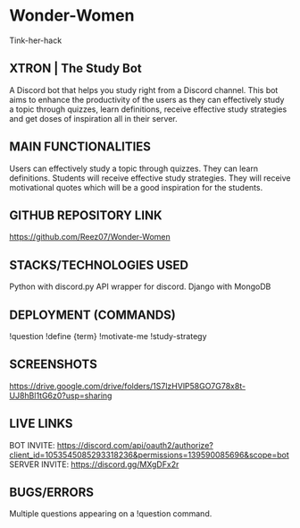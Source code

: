 # Wonder-Women
Tink-her-hack

XTRON | The Study Bot
---------------------------------------------------------------------------------------------------------------------------------
A Discord bot that helps you study right from a Discord channel. 
This bot aims to enhance the productivity of the users as they can effectively study a topic through quizzes, learn definitions, receive effective study strategies and get doses of inspiration all in their server.   

MAIN FUNCTIONALITIES
------------------------------
Users can effectively study a topic through quizzes. 
They can learn definitions.
Students will receive effective study strategies.
They will receive motivational quotes which will be a good inspiration for the students.

GITHUB REPOSITORY LINK 
--------------------------------
https://github.com/Reez07/Wonder-Women

STACKS/TECHNOLOGIES USED
------------------------------------
Python with discord.py API wrapper for discord. 
Django with MongoDB

DEPLOYMENT (COMMANDS)
----------------------------------------------------
!question
!define {term}
!motivate-me
!study-strategy

SCREENSHOTS
------------------
https://drive.google.com/drive/folders/1S7lzHVlP58GO7G78x8t-UJ8hBl1tG6z0?usp=sharing

LIVE LINKS
--------------
BOT INVITE: https://discord.com/api/oauth2/authorize?client_id=1053545085293318236&permissions=139590085696&scope=bot
SERVER INVITE: https://discord.gg/MXgDFx2r

BUGS/ERRORS
-----------------
Multiple questions appearing on a !question command.
